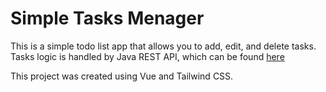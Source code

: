 # Simple Tasks Menager

This is a simple todo list app that allows you to add, edit, and delete tasks.<br>
Tasks logic is handled by Java REST API, which can be found [here](https://github.com/DawidFrankiewicz/todo-list-java-api-backend)

This project was created using Vue and Tailwind CSS.
